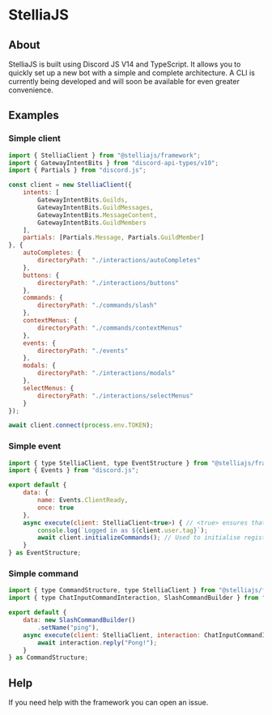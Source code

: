 # StelliaJS

## About

StelliaJS is built using Discord JS V14 and TypeScript. It allows you to quickly set up a new bot with a simple and complete architecture.
A CLI is currently being developed and will soon be available for even greater convenience.

## Examples

### Simple client

```js
import { StelliaClient } from "@stelliajs/framework";
import { GatewayIntentBits } from "discord-api-types/v10";
import { Partials } from "discord.js";

const client = new StelliaClient({
    intents: [
        GatewayIntentBits.Guilds, 
        GatewayIntentBits.GuildMessages,
        GatewayIntentBits.MessageContent,
        GatewayIntentBits.GuildMembers
    ],
    partials: [Partials.Message, Partials.GuildMember]
}, {
    autoCompletes: {
        directoryPath: "./interactions/autoCompletes"
    },
    buttons: {
        directoryPath: "./interactions/buttons"
    },
    commands: {
        directoryPath: "./commands/slash"
    },
    contextMenus: {
        directoryPath: "./commands/contextMenus"
    },
    events: {
        directoryPath: "./events"
    },
    modals: {
        directoryPath: "./interactions/modals"
    },
    selectMenus: {
        directoryPath: "./interactions/selectMenus"
    }
});

await client.connect(process.env.TOKEN);
```

### Simple event

```js
import { type StelliaClient, type EventStructure } from "@stelliajs/framework";
import { Events } from "discord.js";

export default {
    data: {
        name: Events.ClientReady,
        once: true
    },
    async execute(client: StelliaClient<true>) { // <true> ensures that the client is Ready
        console.log(`Logged in as ${client.user.tag}`);
        await client.initializeCommands(); // Used to initialise registered commands
    }
} as EventStructure;
```

### Simple command

```js
import { type CommandStructure, type StelliaClient } from "@stelliajs/framework";
import { type ChatInputCommandInteraction, SlashCommandBuilder } from "discord.js";

export default {
    data: new SlashCommandBuilder()
        .setName("ping"),
    async execute(client: StelliaClient, interaction: ChatInputCommandInteraction<"cached">) { // All interactions are cached
        await interaction.reply("Pong!");
    }
} as CommandStructure;
```


## Help

If you need help with the framework you can open an issue.

